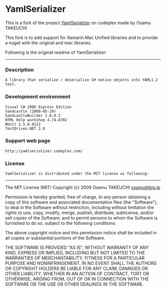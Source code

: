 # YamlSerializer

This is a fork of the project [YamlSerializer](https://yamlserializer.codeplex.com/) on codeplex made by Osamu TAKEUCHI

This fork is to add support for Xamarin.Mac Unified libraries and to provide a nuget with the original and mac libraries.

Following is the original readme of YamlSerializer:
___

### Description
	A library that serialize / deserialize C# native objects into YAML1.2 text.

### Development environment 
	Visual C# 2008 Express Edition
	Sandcastle (2008-05-29)
	SandcastleBuilder 1.8.0.2
	HTML Help workshop 4.74.8702
	NUnit 2.5.0.9122
	TestDriven.NET 2.0

### Support web page 
	http://yamlserializer.codeplex.com/

### License
	YamlSerializer is distributed under the MIT license as following:

---
The MIT License (MIT)
Copyright (c) 2009 Osamu TAKEUCHI <osamu@big.jp>

Permission is hereby granted, free of charge, to any person obtaining a copy of 
this software and associated documentation files (the "Software"), to deal in the 
Software without restriction, including without limitation the rights to use, copy, 
modify, merge, publish, distribute, sublicense, and/or sell copies of the Software, 
and to permit persons to whom the Software is furnished to do so, subject to the 
following conditions:

The above copyright notice and this permission notice shall be included in all 
copies or substantial portions of the Software.

THE SOFTWARE IS PROVIDED "AS IS", WITHOUT WARRANTY OF ANY KIND, EXPRESS OR IMPLIED, 
INCLUDING BUT NOT LIMITED TO THE WARRANTIES OF MERCHANTABILITY, FITNESS FOR A 
PARTICULAR PURPOSE AND NONINFRINGEMENT. IN NO EVENT SHALL THE AUTHORS OR COPYRIGHT 
HOLDERS BE LIABLE FOR ANY CLAIM, DAMAGES OR OTHER LIABILITY, WHETHER IN AN ACTION OF 
CONTRACT, TORT OR OTHERWISE, ARISING FROM, OUT OF OR IN CONNECTION WITH THE SOFTWARE 
OR THE USE OR OTHER DEALINGS IN THE SOFTWARE.
